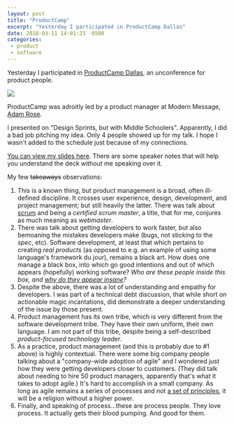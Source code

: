 ```yaml
---
layout: post
title: "ProductCamp"
excerpt: "Yesterday I participated in ProductCamp Dallas"
date: 2018-03-11 14:01:23 -0500
categories: 
 - product
 - software
---
```


Yesterday I participated in [ProductCamp Dallas](http://productcampdallas.org/), an unconference for product people.

![]({{site.url}}/assets/2018/03/product-camp.jpg)

ProductCamp was adroitly led by a product manager at Modern Message, [Adam Rose](http://www.adamrose.org).

I presented on "Design Sprints, but with Middle Schoolers". Apparently, I did a bad job pitching my idea. Only 4 people showed up for my talk. I hope I wasn't added to the schedule just because of my connections.

[You can view my slides here](https://docs.google.com/presentation/d/1aoqGdOJWQ6SIxI_CA45eYsIGyBBShhEik3rHZQ4J6G0/edit?usp=sharing). There are some speaker notes that will help you understand the deck without me speaking over it.

My few ~~takeaways~~ observations:

1. This is a known thing, but product management is a broad, often ill-defined discipline. It crosses user experience, design, development, and project management; but still heavily the latter. There was talk about [scrum](https://en.wikipedia.org/wiki/Scrum_(software_development)) and being a _certified scrum master_, a title, that for me, conjures as much meaning as _webmaster_. 
1. There was talk about getting developers to work faster, but also bemoaning the mistakes developers make (bugs, not sticking to the _spec_, etc). Software development, at least that which pertains to creating _real products_ (as opposed to e.g. an example of using some language's framework du jour), remains a black art. How does one manage a black box, into which go good intentions and out of which appears (hopefully) working software? _Who are these people inside this box, and [why do they appear insane]({{site.url}}/2017/12/20/stop-resenting-developers/)?_
1. Despite the above, there was a lot of understanding and empathy for developers. I was part of a technical debt discussion, that while short on actionable magic incantations, did demonstrate a deeper understanding of the issue by those present.
1. Product management has its own tribe, which is very different from the software development tribe. They have their own uniform, their own language. I am not part of this tribe, despite being a self-described _product-focused technology leader_. 
1. As a practice, product management (and this is probably due to #1 above) is highly contextual. There were some big company people talking about a "company-wide adoption of agile" and I wondered just how they were getting developers closer to customers. (They did talk about needing to hire 50 product managers, apparently that's what it takes to adopt agile.) It's hard to accomplish in a small company. As long as agile remains a series of processes and not [a set of principles](http://agilemanifesto.org/principles.html), it will be a religion without a higher power.
1. Finally, and speaking of process...these are process people. They love process. It actually gets their blood pumping. And good for them.
